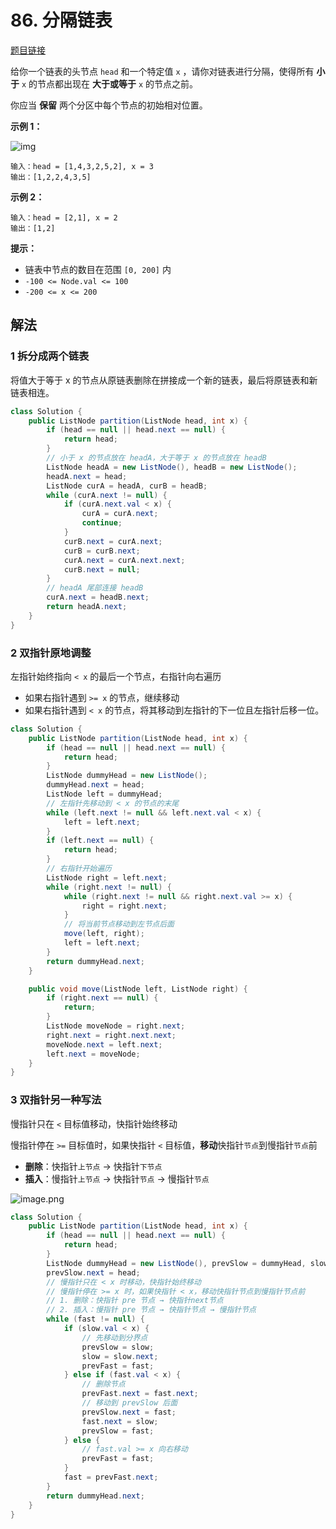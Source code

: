 # 86. 分隔链表

[题目链接](https://leetcode.cn/problems/partition-list/)

给你一个链表的头节点 `head` 和一个特定值 `x` ，请你对链表进行分隔，使得所有 **小于** `x` 的节点都出现在 **大于或等于** `x` 的节点之前。

你应当 **保留** 两个分区中每个节点的初始相对位置。

**示例 1：**

![img](https://raw.githubusercontent.com/Traserve/traserve.github.io/master/_posts/algorithm/images/86-1.jpg)

```
输入：head = [1,4,3,2,5,2], x = 3
输出：[1,2,2,4,3,5]
```

**示例 2：**

```
输入：head = [2,1], x = 2
输出：[1,2]
```

**提示：**

- 链表中节点的数目在范围 `[0, 200]` 内
- `-100 <= Node.val <= 100`
- `-200 <= x <= 200`

## 解法

### 1 拆分成两个链表

将值大于等于 x 的节点从原链表删除在拼接成一个新的链表，最后将原链表和新链表相连。

```java
class Solution {
    public ListNode partition(ListNode head, int x) {
        if (head == null || head.next == null) {
            return head;
        }
        // 小于 x 的节点放在 headA，大于等于 x 的节点放在 headB
        ListNode headA = new ListNode(), headB = new ListNode();
        headA.next = head;
        ListNode curA = headA, curB = headB;
        while (curA.next != null) {
            if (curA.next.val < x) {
                curA = curA.next;
                continue;
            }
            curB.next = curA.next;
            curB = curB.next;
            curA.next = curA.next.next;
            curB.next = null;
        }
        // headA 尾部连接 headB
        curA.next = headB.next;
        return headA.next;
    }
}
```

### 2 双指针原地调整

左指针始终指向 `< x` 的最后一个节点，右指针向右遍历

- 如果右指针遇到 `>= x` 的节点，继续移动
- 如果右指针遇到 `< x` 的节点，将其移动到左指针的下一位且左指针后移一位。

```java
class Solution {
    public ListNode partition(ListNode head, int x) {
        if (head == null || head.next == null) {
            return head;
        }
        ListNode dummyHead = new ListNode();
        dummyHead.next = head;
        ListNode left = dummyHead;
        // 左指针先移动到 < x 的节点的末尾
        while (left.next != null && left.next.val < x) {
            left = left.next;
        }
        if (left.next == null) {
            return head;
        }
        // 右指针开始遍历
        ListNode right = left.next;
        while (right.next != null) {
            while (right.next != null && right.next.val >= x) {
                right = right.next;
            }
            // 将当前节点移动到左节点后面
            move(left, right);
            left = left.next;
        }
        return dummyHead.next;
    }

    public void move(ListNode left, ListNode right) {
        if (right.next == null) {
            return;
        }
        ListNode moveNode = right.next;
        right.next = right.next.next;
        moveNode.next = left.next;
        left.next = moveNode;
    }
}
```

### 3 双指针另一种写法

慢指针只在 `<` 目标值移动，快指针始终移动

慢指针停在 `>=` 目标值时，如果快指针 `<` 目标值，**移动**快指针`节点`到慢指针`节点`前

- **删除**：快指针`上节点` → 快指针`下节点`
- **插入**：慢指针`上节点` → 快指针`节点` → 慢指针`节点`

![image.png](https://raw.githubusercontent.com/Traserve/traserve.github.io/master/_posts/algorithm/images/86-2.png)

```java
class Solution {
    public ListNode partition(ListNode head, int x) {
        if (head == null || head.next == null) {
            return head;
        }
        ListNode dummyHead = new ListNode(), prevSlow = dummyHead, slow = head, prevFast = head, fast = head.next;
        prevSlow.next = head;
        // 慢指针只在 < x 时移动，快指针始终移动
        // 慢指针停在 >= x 时，如果快指针 < x，移动快指针节点到慢指针节点前
        // 1. 删除：快指针 pre 节点 → 快指针next节点
        // 2. 插入：慢指针 pre 节点 → 快指针节点 → 慢指针节点
        while (fast != null) {
            if (slow.val < x) {
                // 先移动到分界点
                prevSlow = slow;
                slow = slow.next;
                prevFast = fast;
            } else if (fast.val < x) {
                // 删除节点
                prevFast.next = fast.next;
                // 移动到 prevSlow 后面
                prevSlow.next = fast;
                fast.next = slow;
                prevSlow = fast;
            } else {
                // fast.val >= x 向右移动
                prevFast = fast;
            }
            fast = prevFast.next;
        }
        return dummyHead.next;
    }
}
```

